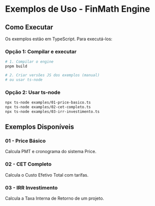 # Exemplos de Uso - FinMath Engine

## Como Executar

Os exemplos estão em TypeScript. Para executá-los:

### Opção 1: Compilar e executar

```bash
# 1. Compilar o engine
pnpm build

# 2. Criar versões JS dos exemplos (manual)
# ou usar ts-node
```

### Opção 2: Usar ts-node

```bash
npx ts-node examples/01-price-basico.ts
npx ts-node examples/02-cet-completo.ts
npx ts-node examples/03-irr-investimento.ts
```

## Exemplos Disponíveis

### 01 - Price Básico

Calcula PMT e cronograma do sistema Price.

### 02 - CET Completo

Calcula o Custo Efetivo Total com tarifas.

### 03 - IRR Investimento

Calcula a Taxa Interna de Retorno de um projeto.
